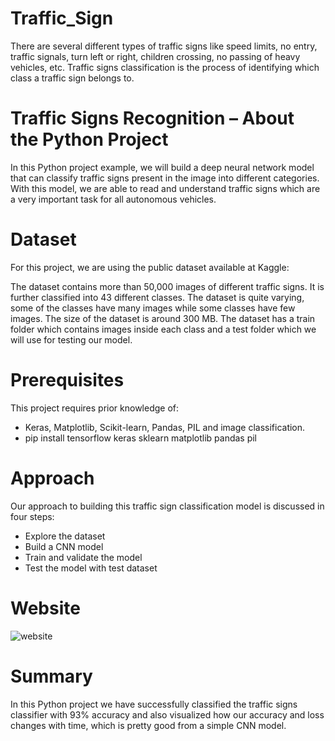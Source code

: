 # Traffic_Sign
There are several different types of traffic signs like speed limits, no entry, traffic signals, turn left or right, children crossing, no passing of heavy vehicles, etc.
Traffic signs classification is the process of identifying which class a traffic sign belongs to.

# Traffic Signs Recognition – About the Python Project
In this Python project example, we will build a deep neural network model that can classify traffic signs present in the image into different categories. With this model,
we are able to read and understand traffic signs which are a very important task for all autonomous vehicles.

# Dataset
For this project, we are using the public dataset available at Kaggle:

The dataset contains more than 50,000 images of different traffic signs. It is further classified into 43 different classes. The dataset is quite varying,
some of the classes have many images while some classes have few images. The size of the dataset is around 300 MB. 
The dataset has a train folder which contains images inside each class and a test folder which we will use for testing our model.

# Prerequisites
This project requires prior knowledge of: 
- Keras, Matplotlib, Scikit-learn, Pandas, PIL and image classification.
- pip install tensorflow keras sklearn matplotlib pandas pil

# Approach
Our approach to building this traffic sign classification model is discussed in four steps:

- Explore the dataset
- Build a CNN model
- Train and validate the model
- Test the model with test dataset

# Website
![website](https://user-images.githubusercontent.com/108600694/181707074-85e2a534-7bf7-4fb6-81ab-e7fc49c9494d.png)

# Summary
In this Python project we have successfully classified the traffic signs classifier with 93% accuracy and also visualized how our accuracy and loss changes with time, 
which is pretty good from a simple CNN model.

